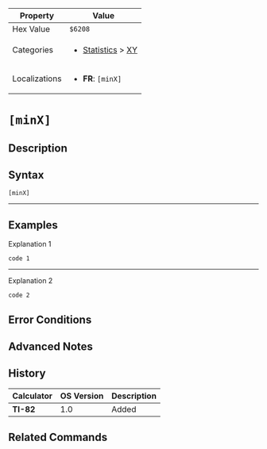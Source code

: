 | Property      | Value |
|---------------|-------|
| Hex Value     | `$6208`|
| Categories    | <ul><li>[Statistics](<../categories/Statistics.md>) > [XY](<../categories/Statistics.md#XY>)</li></ul> |
| Localizations | <ul><li><b>FR</b>: `[minX]`</li></ul> |

# `[minX]`

## Description




## Syntax
`[minX]`

<hr>

## Examples

Explanation 1
```ti-basic
code 1
```
---
Explanation 2
```ti-basic
code 2
```

## Error Conditions


## Advanced Notes


## History
| Calculator | OS Version | Description |
|------------|------------|-------------|
| <b>TI-82</b> | 1.0 | Added |

## Related Commands

